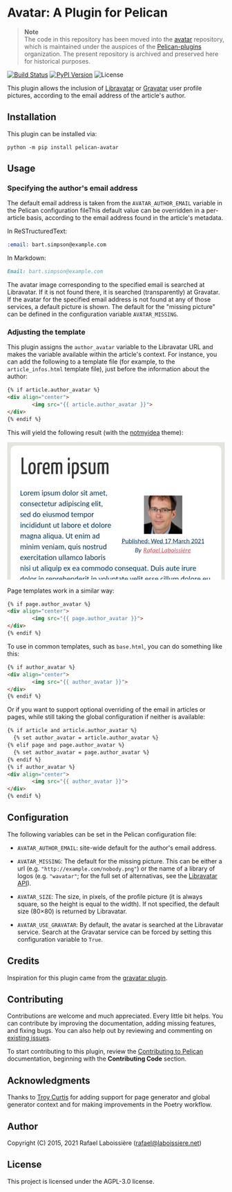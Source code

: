 Avatar: A Plugin for Pelican
============================

> **Note**<br>
> The code in this repository has been moved into the [avatar][] repository, which is maintained under the auspices of the [Pelican-plugins]() organization. The present repository is archived and preserved here for historical purposes.

[avatar]: https://github.com/pelican-plugins/avatar
[Pelican-plugins]:https://github.com/pelican-plugins

[![Build Status](https://img.shields.io/github/workflow/status/pelican-plugins/avatar/build)](https://github.com/pelican-plugins/avatar/actions)
[![PyPI Version](https://img.shields.io/pypi/v/pelican-avatar)](https://pypi.org/project/pelican-avatar/)
![License](https://img.shields.io/pypi/l/pelican-avatar?color=blue)

This plugin allows the inclusion of [Libravatar][] or [Gravatar][] user profile pictures, according to the email address of the article's author.

[Libravatar]: http://www.libravatar.org
[Gravatar]: http://www.gravatar.com

Installation
------------

This plugin can be installed via:

    python -m pip install pelican-avatar

Usage
-----

### Specifying the author's email address

The default email address is taken from the `AVATAR_AUTHOR_EMAIL` variable in the Pelican configuration fileThis default value can be overridden in a per-article basis, according to the email address found in the article's metadata.

In ReSTructuredText:

```rst
:email: bart.simpson@example.com
```

In Markdown:

```markdown
Email: bart.simpson@example.com
```

The avatar image corresponding to the specified email is searched at Libravatar. If it is not found there, it is searched (transparently) at Gravatar. If the avatar for the specified email address is not found at any of those services, a default picture is shown. The default for the "missing picture" can be defined in the configuration variable `AVATAR_MISSING`.

### Adjusting the template

This plugin assigns the `author_avatar` variable to the Libravatar URL and makes the variable available within the article's context. For instance, you can add the following to a template file (for example, to the `article_infos.html` template file), just before the information about the author:

```html
{% if article.author_avatar %}
<div align="center">
        <img src="{{ article.author_avatar }}">
</div>
{% endif %}

```

This will yield the following result (with the [notmyidea][] theme):

![figure](avatar-example.png)

[notmyidea]: https://github.com/getpelican/pelican/tree/master/pelican/themes/notmyidea

Page templates work in a similar way:

```html
{% if page.author_avatar %}
<div align="center">
        <img src="{{ page.author_avatar }}">
</div>
{% endif %}
```

To use in common templates, such as `base.html`, you can do something like this:

```html
{% if author_avatar %}
<div align="center">
        <img src="{{ author_avatar }}">
</div>
{% endif %}
```

Or if you want to support optional overriding of the email in articles or pages,
while still taking the global configuration if neither is available:

```html
{% if article and article.author_avatar %}
  {% set author_avatar = article.author_avatar %}
{% elif page and page.author_avatar %}
  {% set author_avatar = page.author_avatar %}
{% endif %}
{% if author_avatar %}
<div align="center">
        <img src="{{ author_avatar }}">
</div>
{% endif %}
```

Configuration
-------------

The following variables can be set in the Pelican configuration file:

- `AVATAR_AUTHOR_EMAIL`: site-wide default for the author's email address.

- `AVATAR_MISSING`: The default for the missing picture. This can be either a url (e.g. `"http://example.com/nobody.png"`) or the name of a library of logos (e.g. `"wavatar"`; for the full set of alternativas, see the [Libravatar API](https://wiki.libravatar.org/api/)).

- `AVATAR_SIZE`: The size, in pixels, of the profile picture (it is always square, so the height is equal to the width). If not specified, the default size (80×80) is returned by Libravatar.

- `AVATAR_USE_GRAVATAR`: By default, the avatar is searched at the Libravatar service. Search at the Gravatar service can be forced by setting this configuration variable to `True`.

Credits
-------

Inspiration for this plugin came from the
[gravatar plugin](https://github.com/getpelican/pelican-plugins/tree/master/gravatar).

Contributing
------------

Contributions are welcome and much appreciated. Every little bit helps. You can contribute by improving the documentation, adding missing features, and fixing bugs. You can also help out by reviewing and commenting on [existing issues][].

To start contributing to this plugin, review the [Contributing to Pelican][] documentation, beginning with the **Contributing Code** section.

[existing issues]: https://github.com/pelican-plugins/libravatar/issues
[Contributing to Pelican]: https://docs.getpelican.com/en/latest/contribute.html

Acknowledgments
---------------

Thanks to [Troy Curtis][] for adding support for page generator and global generator context and for making improvements in the Poetry workflow.

[Troy Curtis]: https://github.com/troycurtisjr

Author
------

Copyright (C) 2015, 2021  Rafael Laboissière (<rafael@laboissiere.net>)

License
-------

This project is licensed under the AGPL-3.0 license.
